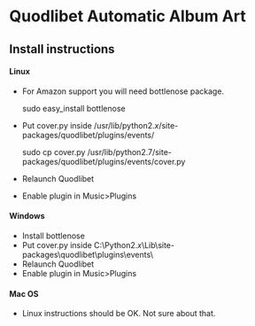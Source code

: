 Quodlibet Automatic Album Art
=============================

## Install instructions
 
#### Linux

- For Amazon support you will need bottlenose package.

    sudo easy_install bottlenose
    
- Put cover.py inside /usr/lib/python2.*x*/site-packages/quodlibet/plugins/events/

    sudo cp cover.py /usr/lib/python2.7/site-packages/quodlibet/plugins/events/cover.py
    
- Relaunch Quodlibet
- Enable plugin in Music>Plugins

#### Windows

- Install bottlenose
- Put cover.py inside C:\Python2.*x*\Lib\site-packages\quodlibet\plugins\events\
- Relaunch Quodlibet
- Enable plugin in Music>Plugins


#### Mac OS

- Linux instructions should be OK. Not sure about that.
